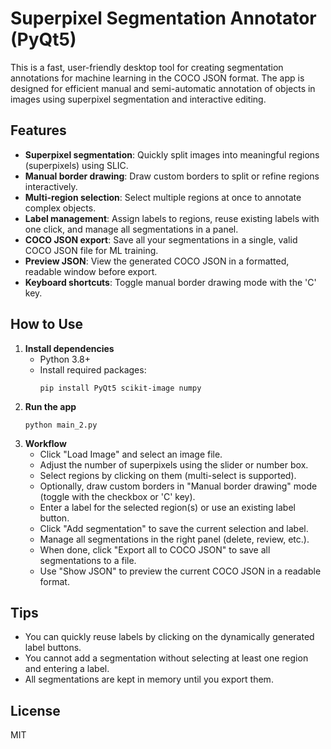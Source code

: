 # Superpixel Segmentation Annotator (PyQt5)

This is a fast, user-friendly desktop tool for creating segmentation annotations for machine learning in the COCO JSON format. The app is designed for efficient manual and semi-automatic annotation of objects in images using superpixel segmentation and interactive editing.

## Features

- **Superpixel segmentation**: Quickly split images into meaningful regions (superpixels) using SLIC.
- **Manual border drawing**: Draw custom borders to split or refine regions interactively.
- **Multi-region selection**: Select multiple regions at once to annotate complex objects.
- **Label management**: Assign labels to regions, reuse existing labels with one click, and manage all segmentations in a panel.
- **COCO JSON export**: Save all your segmentations in a single, valid COCO JSON file for ML training.
- **Preview JSON**: View the generated COCO JSON in a formatted, readable window before export.
- **Keyboard shortcuts**: Toggle manual border drawing mode with the 'C' key.

## How to Use

1. **Install dependencies**
   - Python 3.8+
   - Install required packages:
     ```
     pip install PyQt5 scikit-image numpy
     ```
2. **Run the app**
   ```
   python main_2.py
   ```
3. **Workflow**
   - Click "Load Image" and select an image file.
   - Adjust the number of superpixels using the slider or number box.
   - Select regions by clicking on them (multi-select is supported).
   - Optionally, draw custom borders in "Manual border drawing" mode (toggle with the checkbox or 'C' key).
   - Enter a label for the selected region(s) or use an existing label button.
   - Click "Add segmentation" to save the current selection and label.
   - Manage all segmentations in the right panel (delete, review, etc.).
   - When done, click "Export all to COCO JSON" to save all segmentations to a file.
   - Use "Show JSON" to preview the current COCO JSON in a readable format.

## Tips

- You can quickly reuse labels by clicking on the dynamically generated label buttons.
- You cannot add a segmentation without selecting at least one region and entering a label.
- All segmentations are kept in memory until you export them.

## License

MIT
